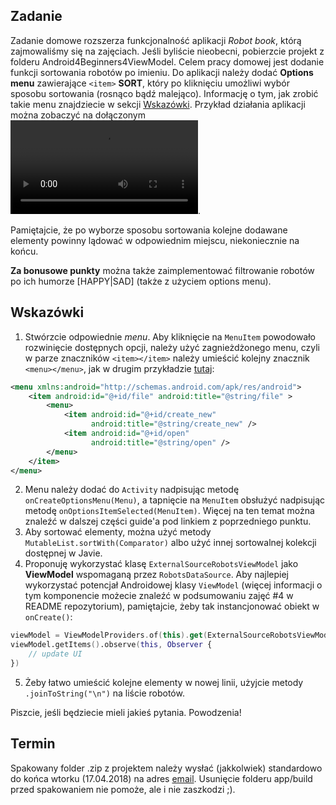 ## Zadanie
Zadanie domowe rozszerza funkcjonalność aplikacji *Robot book*, którą zajmowaliśmy się na zajęciach. Jeśli byliście nieobecni, pobierzcie projekt z folderu Android4Beginners4ViewModel. Celem pracy domowej jest dodanie funkcji sortowania robotów po imieniu.
Do aplikacji należy dodać **Options menu** zawierające `<item>` **SORT**, który po kliknięciu umożliwi wybór sposobu sortowania (rosnąco bądź malejąco). Informację o tym, jak zrobić takie menu znajdziecie w sekcji [Wskazówki](#Wskazówki).
Przykład działania aplikacji można zobaczyć na dołączonym ![filmiku](app.mp4).

Pamiętajcie, że po wyborze sposobu sortowania kolejne dodawane elementy powinny lądować w odpowiednim miejscu, niekoniecznie na końcu.

**Za bonusowe punkty** można także zaimplementować filtrowanie robotów po ich humorze \[HAPPY|SAD\] (także z użyciem options menu).

## Wskazówki

1. Stwórzcie odpowiednie *menu*. Aby kliknięcie na `MenuItem` powodowało rozwinięcie dostępnych opcji, należy użyć zagnieżdżonego menu, czyli w parze znaczników `<item></item>` należy umieścić kolejny znacznik `<menu></menu>`, jak w drugim przykładzie [tutaj](https://developer.android.com/guide/topics/ui/menus.html#xml):
```xml
<menu xmlns:android="http://schemas.android.com/apk/res/android">
    <item android:id="@+id/file" android:title="@string/file" >
        <menu>
            <item android:id="@+id/create_new"
                  android:title="@string/create_new" />
            <item android:id="@+id/open"
                  android:title="@string/open" />
        </menu>
    </item>
</menu>
```
2. Menu należy dodać do `Activity` nadpisując metodę `onCreateOptionsMenu(Menu)`, a tapnięcie na `MenuItem` obsłużyć nadpisując metodę `onOptionsItemSelected(MenuItem)`. Więcej na ten temat można znaleźć w dalszej części guide'a pod linkiem z poprzedniego punktu.
3. Aby sortować elementy, można użyć metody `MutableList.sortWith(Comparator)` albo użyć innej sortowalnej kolekcji dostępnej w Javie.
4. Proponuję wykorzystać klasę `ExternalSourceRobotsViewModel` jako **ViewModel** wspomaganą przez `RobotsDataSource`. Aby najlepiej wykorzystać potencjał Androidowej klasy `ViewModel` (więcej informacji o tym komponencie możecie znaleźć w podsumowaniu zajęć #4 w README repozytorium), pamiętajcie, żeby tak instancjonować obiekt w `onCreate()`:
```kotlin
viewModel = ViewModelProviders.of(this).get(ExternalSourceRobotsViewModel::class.java)
viewModel.getItems().observe(this, Observer {
    // update UI
})
```
5. Żeby łatwo umieścić kolejne elementy w nowej linii, użyjcie metody `.joinToString("\n")` na liście robotów.

Piszcie, jeśli będziecie mieli jakieś pytania. Powodzenia!

## Termin
Spakowany folder .zip z projektem należy wysłać (jakkolwiek) standardowo do końca wtorku (17.04.2018) na adres [email](mailto:konrad.kowalewski+homework3@daftcode.pl). Usunięcie folderu app/build przed spakowaniem nie pomoże, ale i nie zaszkodzi ;).

